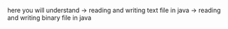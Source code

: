here you will understand
-> reading and writing text file in java 
-> reading and writing binary file in java
